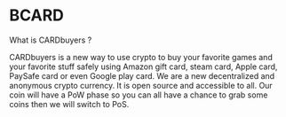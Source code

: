 # BCARD

What is CARDbuyers ?

CARDbuyers  is a new way to use crypto to buy your favorite games and your favorite stuff safely using Amazon gift card, steam card, Apple card, PaySafe card or even Google play card.
We are a new decentralized and anonymous crypto currency. It is open source and accessible to all. Our coin will have a PoW phase so you can all have a chance to grab some coins then we will switch to PoS.
